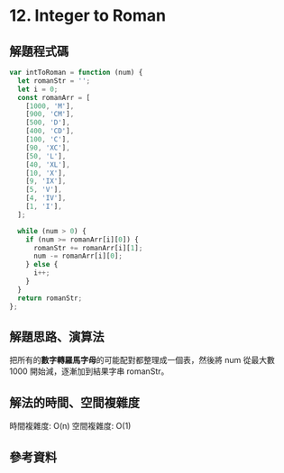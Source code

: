 # 12. Integer to Roman

## 解題程式碼

```javascript
var intToRoman = function (num) {
  let romanStr = '';
  let i = 0;
  const romanArr = [
    [1000, 'M'],
    [900, 'CM'],
    [500, 'D'],
    [400, 'CD'],
    [100, 'C'],
    [90, 'XC'],
    [50, 'L'],
    [40, 'XL'],
    [10, 'X'],
    [9, 'IX'],
    [5, 'V'],
    [4, 'IV'],
    [1, 'I'],
  ];

  while (num > 0) {
    if (num >= romanArr[i][0]) {
      romanStr += romanArr[i][1];
      num -= romanArr[i][0];
    } else {
      i++;
    }
  }
  return romanStr;
};
```

## 解題思路、演算法

把所有的**數字轉羅馬字母**的可能配對都整理成一個表，然後將 num 從最大數 1000 開始減，逐漸加到結果字串 romanStr。

## 解法的時間、空間複雜度

時間複雜度: O(n)
空間複雜度: O(1)

## 參考資料
